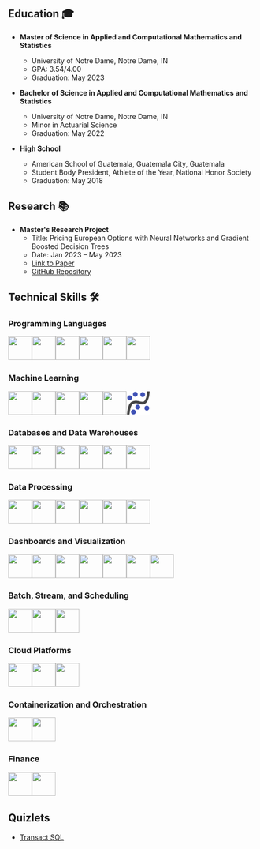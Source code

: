 ## Education 🎓

- **Master of Science in Applied and Computational Mathematics and Statistics**
  - University of Notre Dame, Notre Dame, IN
  - GPA: 3.54/4.00
  - Graduation: May 2023

- **Bachelor of Science in Applied and Computational Mathematics and Statistics**
  - University of Notre Dame, Notre Dame, IN
  - Minor in Actuarial Science
  - Graduation: May 2022

- **High School**
  - American School of Guatemala, Guatemala City, Guatemala
  - Student Body President, Athlete of the Year, National Honor Society
  - Graduation: May 2018

## Research 📚

- **Master's Research Project**
  - Title: Pricing European Options with Neural Networks and Gradient Boosted Decision Trees
  - Date: Jan 2023 – May 2023
  - [Link to Paper](https://arxiv.org/abs/2307.00476)
  - [GitHub Repository](https://github.com/juan-esteban-berger/Options_Pricing_AutoML_TensorFlow_XGBoost)

## Technical Skills 🛠️

### Programming Languages
<img src="https://img.icons8.com/color/48/000000/python.png" width="48" height="48"><img src="https://www.r-project.org/logo/Rlogo.svg" width="48" height="48"><img src="https://img.icons8.com/color/48/000000/c-plus-plus-logo.png" width="48" height="48"><img src="https://img.icons8.com/color/48/000000/sql.png" width="48" height="48"><img src="https://img.icons8.com/color/48/000000/java-coffee-cup-logo.png" width="48" height="48"><img src="https://upload.wikimedia.org/wikipedia/commons/thumb/4/4b/Bash_Logo_Colored.svg/2048px-Bash_Logo_Colored.svg.png" width="48" height="48">

### Machine Learning
<img src="https://img.icons8.com/color/48/000000/tensorflow.png" width="48" height="48"><img src="https://www.google.com/search?q=keras+logo+png&tbm=isch&ved=2ahUKEwiIvvSq2sCAAxX-uIkEHT1GCPEQ2-cCegQIABAA&oq=keras+logo+png&gs_lcp=CgNpbWcQAzIFCAAQgAQyBggAEAUQHjIGCAAQCBAeMgYIABAIEB4yBggAEAgQHjIGCAAQCBAeMgYIABAIEB4yBggAEAgQHjoHCAAQigUQQzoECAAQHlDIAli_BWDvBmgAcAB4AIABpgGIAfQEkgEDMC41mAEAoAEBqgELZ3dzLXdpei1pbWfAAQE&sclient=img&ei=bLrLZIjYKv7xptQPvYyhiA8&bih=929&biw=833&rlz=1C1ONGR_enUS1033US1033#imgrc=vvZYFI1h4TOLsM" width="48" height="48"><img src="https://upload.wikimedia.org/wikipedia/commons/9/96/Pytorch_logo.png" width="48" height="48"><img src="https://upload.wikimedia.org/wikipedia/commons/6/69/XGBoost_logo.png" width="48" height="48"><img src="https://upload.wikimedia.org/wikipedia/commons/0/05/Scikit_learn_logo_small.svg" width="48" height="48"><img src="https://github.com/statsmodels/statsmodels/blob/main/docs/source/images/statsmodels-logo-v2-no-text.svg" width="48" height="48">

### Databases and Data Warehouses
<img src="https://img.icons8.com/color/48/000000/mongodb.png" width="48" height="48"><img src="https://img.icons8.com/color/48/000000/microsoft-sql-server.png" width="48" height="48"><img src="https://img.icons8.com/color/48/000000/mysql-logo.png" width="48" height="48"><img src="https://img.icons8.com/color/48/000000/google-bigquery.png" width="48" height="48"><img src="https://img.icons8.com/color/48/000000/amazon-redshift.png" width="48" height="48"><img src="https://img.icons8.com/office/48/000000/azure-synapse-analytics.png" width="48" height="48">

### Data Processing
<img src="https://img.icons8.com/color/48/000000/pandas.png" width="48" height="48"><img src="https://img.icons8.com/color/48/000000/numpy.png" width="48" height="48"><img src="https://img.icons8.com/color/48/000000/apache-spark.png" width="48" height="48"><img src="https://img.icons8.com/dusk/48/000000/dask.png" width="48" height="48"><img src="https://img.icons8.com/color/48/000000/hadoop.png" width="48" height="48"><img src="https://img.icons8.com/color/48/000000/alteryx.png" width="48" height="48">

### Dashboards and Visualization
<img src="https://img.icons8.com/color/48/000000/power-bi.png" width="48" height="48"><img src="https://img.icons8.com/color/48/000000/tableau-software.png" width="48" height="48"><img src="https://img.icons8.com/dusk/48/000000/looker.png" width="48" height="48"><img src="https://img.icons8.com/color/48/000000/matplotlib.png" width="48" height="48"><img src="https://img.icons8.com/color/48/000000/seaborn.png" width="48" height="48"><img src="https://img.icons8.com/office/48/000000/plotly.png" width="48" height="48"><img src="https://img.icons8.com/color/48/000000/dash.png" width="48" height="48">

### Batch, Stream, and Scheduling
<img src="https://img.icons8.com/ultraviolet/48/000000/beam.png" width="48" height="48"><img src="https://img.icons8.com/color/48/000000/kafka.png" width="48" height="48"><img src="https://img.icons8.com/color/48/000000/airflow.png" width="48" height="48">

### Cloud Platforms
<img src="https://img.icons8.com/color/48/000000/amazon-web-services.png" width="48" height="48"><img src="https://img.icons8.com/color/48/000000/microsoft-azure.png" width="48" height="48"><img src="https://img.icons8.com/color/48/000000/google-cloud-platform.png" width="48" height="48">

### Containerization and Orchestration
<img src="https://img.icons8.com/color/48/000000/docker.png" width="48" height="48"><img src="https://img.icons8.com/color/48/000000/kubernetes.png" width="48" height="48">

### Finance
<img src="https://img.icons8.com/ultraviolet/48/000000/bloomberg.png" width="48" height="48"><img src="https://img.icons8.com/color/48/000000/microsoft-excel.png" width="48" height="48">

## Quizlets
  - [Transact SQL](https://quizlet.com/es/816564177/transact-sql-flash-cards/?funnelUUID=e32313e3-3a2f-45dc-9ce4-80af131d2f0b)
